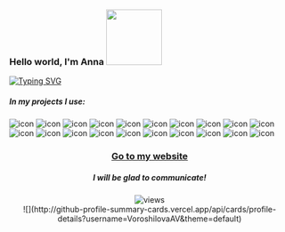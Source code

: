 ### Hello world, I'm Anna <img src="https://media.giphy.com/media/Wj7lNjMNDxSmc/giphy.gif" width="100"/>
<a href="https://git.io/typing-svg"><img src="https://readme-typing-svg.demolab.com?font=Ubuntu&size=14&pause=1000&color=000000&background=A8FF3A00&width=440&height=20&lines=Frontend+Developer;Always+learning+something+new;I+will+be+glad+to+talk+to+you!" alt="Typing SVG" /></a>

<h5>In my projects I use:</h5>
<p>
  <img src='https://img.shields.io/badge/html5-%23E34F26.svg?logo=html5&logoColor=white'alt="icon"/>
  <img src='https://img.shields.io/badge/css3-%231572B6.svg?logo=css3&logoColor=white' alt="icon"/>
  <img src='https://img.shields.io/badge/javascript-%23323330.svg?logo=javascript&logoColor=%23F7DF1E'alt="icon"/>
  <img src='https://img.shields.io/badge/typescript-%23007ACC.svg?logo=typescript&logoColor=white'alt="icon"/>
  <img src='https://img.shields.io/badge/react-%2320232a.svg?logo=react&logoColor=%2361DAFB'alt="icon"/>
  <img src='https://img.shields.io/badge/React_Router-CA4245?logo=react-router&logoColor=white'alt="icon"/>
  <img src='https://img.shields.io/badge/React%20Hook%20Form-%23EC5990.svg?logo=reacthookform&logoColor=white'alt="icon"/>
  <img src='https://img.shields.io/badge/react_native-%2320232a.svg?logo=react&logoColor=%2361DAFB'alt="icon"/>
  <img src='https://img.shields.io/badge/expo-1C1E24?logo=expo&logoColor=#D04A37' alt="icon"/>
  <img src='https://img.shields.io/badge/redux-%23593d88.svg?logo=redux&logoColor=white' alt="icon"/>
  <img src='https://img.shields.io/badge/webpack-%238DD6F9.svg?logo=webpack&logoColor=black'alt="icon"/>
  <img src='https://img.shields.io/badge/SASS-hotpink.svg?logo=SASS&logoColor=white'alt="icon"/>
  <img src='https://img.shields.io/badge/bootstrap-%23563D7C.svg?logo=bootstrap&logoColor=white'alt="icon"/>
  <img src='https://img.shields.io/badge/styled--components-DB7093?logo=styled-components&logoColor=white'alt="icon"/>
  <img src='https://img.shields.io/badge/git-%23F05033.svg?logo=git&logoColor=white'alt="icon"/>
  <img src='https://img.shields.io/badge/NPM-%23000000.svg?logo=npm&logoColor=white'alt="icon"/>
  <img src='https://img.shields.io/badge/ESLint-4B3263?logo=eslint&logoColor=white'alt="icon"/>
  <img src='https://img.shields.io/badge/figma-%23F24E1E.svg?logo=figma&logoColor=white'alt="icon"/>
  <img src='https://img.shields.io/badge/adobe%20photoshop-%2331A8FF.svg?logo=adobe%20photoshop&logoColor=white'alt="icon"/>
  <img src='https://img.shields.io/badge/Canva-%2300C4CC.svg?logo=Canva&logoColor=white)logoColor=white'alt="icon"/>
</p>

<div align="center">
  <h3><a href="https://cv-voroshilova.netlify.app" target="_blank">Go to my website</a></h3>
  <h5> I will be glad to communicate!</h5>
  <img src="https://komarev.com/ghpvc/?username=VoroshilovaAV&style=flat-square&color=blue" alt="views"/>
  <br>
 ![](http://github-profile-summary-cards.vercel.app/api/cards/profile-details?username=VoroshilovaAV&theme=default)

</div>
